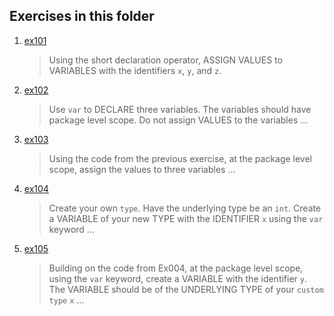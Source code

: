 ## Exercises in this folder
1. [ex101](../Level%201/Ex001.go)
   > Using the short declaration operator, ASSIGN VALUES to VARIABLES with the identifiers `x`, `y`, and `z`.
2. [ex102](../Level%201/Ex002.go)
   > Use `var` to DECLARE three variables. The variables should have package level scope. Do not assign VALUES to the variables ...
3. [ex103](../Level%201/Ex003.go)
   > Using the code from the previous exercise, at the package level scope, assign the values to three variables ...
4. [ex104](../Level%201/Ex004.go)
   > Create your own `type`. Have the underlying type be an `int`. Create a VARIABLE of your new TYPE with the IDENTIFIER `x` using the `var` keyword ...
5. [ex105](../Level%201/Ex005.go)
   > Building on the code from Ex004, at the package level scope, using the `var` keyword, create a VARIABLE with the identifier `y`. The VARIABLE should be of the UNDERLYING TYPE of your `custom type` `x` ...
